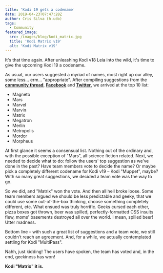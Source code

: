```yaml
---
title: 'Kodi 19 gets a codename'
date: 2019-04-23T07:47:28Z
author: Cris Silva (h.udo)
tags:
  - Community
featured_image:
  src: /images/blog/kodi_matrix.jpg
  title: 'Kodi Matrix v19'
  alt: 'Kodi Matrix v19'
---
```

It's that time again. After unleashing Kodi v18 Leia into the wild, it's time to give the upcoming Kodi 19 a codename.

 As usual, our users suggested a myriad of names, most right up our alley, some less... erm... "appropriate". After compiling suggestions from the **[community thread](https://forum.kodi.tv/showthread.php?tid=330506)**, **[Facebook](https://www.facebook.com/XBMC/posts/10155678872106641)** and **[Twitter](https://twitter.com/KodiTV/status/1051454892571807744)**, we arrived at the top 10 list:

 
 * Magneto
 * Mars
 * Marvel
 * Marvin
 * Matrix
 * Megatron
 * Merlin
 * Metropolis
 * Mordor
 * Morpheus
 
 At first glance it seems a consensual list. Nothing out of the ordinary and, with the possible exception of "Mars", all science fiction related. Next, we needed to decide what to do: follow the users' top suggestion as we've done in the past? Have team members vote to decide the name? Or maybe pick a completely different codename for Kodi v19 – Kodi "Muppet", maybe? With so many great suggestions, we decided a team vote was the way to go.

 So we did, and "Matrix" won the vote. And then all hell broke loose. Some team members argued we should be less predictable and geeky, that we could use some out-of-the-box thinking, choose something completely different, etc. What ensued was truly horrific. Geeks cursed each other, pizza boxes got thrown, beer was spilled, perfectly-formatted CSS insults flew, moms' basements destroyed all over the world. I mean, spilled beer! Utter madness.

 Bottom line – with such a great list of suggestions and a team vote, we still couldn't reach an agreement. And, for a while, we actually contemplated settling for Kodi "MultiPass".

 Nahh, just kidding! The users have spoken, the team has voted and, in the end, geekiness has won!

 **Kodi "Matrix" it is.**

 
